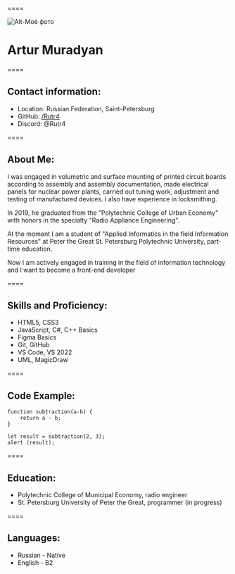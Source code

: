 ====

![Alt-Моё фото]()

# Artur Muradyan

====

## Contact information:

- Location: Russian Federation, Saint-Petersburg
- GitHub: [/Rutr4](https://github.com/Rutr4 "GitHub address")
- Discord: @Rutr4

====

## About Me:

I was engaged in volumetric and surface mounting of printed circuit boards according to assembly and assembly documentation, made electrical panels for nuclear power plants, carried out tuning work,
adjustment and testing of manufactured devices.
I also have experience in locksmithing.

In 2019, he graduated from the "Polytechnic College of Urban Economy" with honors in the specialty
"Radio Appliance Engineering".

At the moment I am a student of "Applied Informatics in the field
Information Resources" at Peter the Great St. Petersburg Polytechnic University,
part-time education.

Now I am actively engaged in training in the field of information technology and I want to become a front-end developer

====

## Skills and Proficiency:

- HTML5, CSS3
- JavaScript, C#, C++ Basics
- Figma Basics
- Git, GitHub
- VS Code, VS 2022
- UML, MagicDraw

====

## Code Example:

```
function subtraction(a-b) {
    return a - b;
}

let result = subtraction(2, 3);
alert (result);
```

====

## Education:

- Polytechnic College of Municipal Economy, radio engineer
- St. Petersburg University of Peter the Great, programmer (in progress)

====

## Languages:

- Russian - Native
- English - B2
